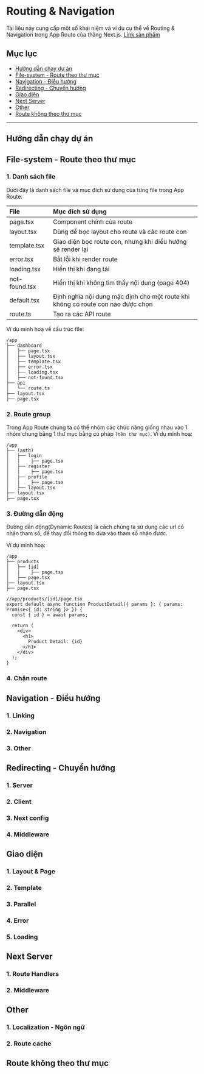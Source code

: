 # Routing & Navigation

Tài liệu này cung cấp một số khái niệm và ví dụ cụ thể  về Routing & Navigation trong App Route của thằng Next.js. [Link sản phẩm](https://demo-routing-navigation.netlify.app/)

## Mục lục

- [Hướng dẫn chạy dự án](#hướng-dẫn-chạy-dự-án)
- [File-system - Route theo thư mục](#file-system---route-theo-thư-mục)
- [Navigation - Điều hướng](#navigation---điều-hướng)
- [Redirecting - Chuyển hướng](#redirecting---chuyển-hướng)
- [Giao diện](#giao-diện)
- [Next Server](#next-server)
- [Other](#other)
- [Route không theo thư mục](#route-không-theo-thư-mục)

---------------

## Hướng dẫn chạy dự án

## File-system - Route theo thư mục

### 1. Danh sách file

Dưới đây là danh sách file và mục đích sử dụng của từng file trong App Route:

| File          | Mục đích sử dụng                                                                 |
|:--------------|:---------------------------------------------------------------------------------|
| page.tsx      | Component chính của route                                                        |
| layout.tsx    | Dùng để bọc layout cho route và các route con                                    |
| template.tsx  | Giao diện bọc route con, nhưng khi điều hướng sẽ render lại                      |
| error.tsx     | Bắt lỗi khi render route                                                         |
| loading.tsx   | Hiển thị khi đang tải                                                            |
| not-found.tsx | Hiển thị khi không tìm thấy nội dung (page 404)                                  |
| default.tsx   | Định nghĩa nội dung mặc định cho một route khi không có route con nào được chọn  |
| route.ts      | Tạo ra các API route                                                             |

Ví dụ minh hoạ về cấu trúc file:

```plaintext
/app
├── dashboard
│   ├── page.tsx
│   ├── layout.tsx
│   ├── template.tsx
│   ├── error.tsx
│   ├── loading.tsx
│   ├── not-found.tsx
├── api
│   └── route.ts
├── layout.tsx
├── page.tsx
```

### 2. Route group

Trong App Route chúng ta có thể nhóm các chức năng giống nhau vào 1 nhóm chung bằng 1 thư mục bằng cú pháp `(tên thư mục)`. Ví dụ minh hoạ:

```plaintext
/app
├── (auth)
│   ├── login
│   |    ├── page.tsx
│   ├── register
│   |    ├── page.tsx
│   ├── profile
│   |    ├── page.tsx
│   ├── layout.tsx
├── layout.tsx
├── page.tsx
```

### 3. Đường dẫn động

Đường dẫn động(Dynamic Routes) là cách chúng ta sử dụng các url có nhận tham số, để thay đổi thông tin dựa vào tham số nhận được.

Ví dụ minh hoạ:

```plaintext
/app
├── products
│   ├── [id]
│   |    ├── page.tsx
│   ├── page.tsx
├── layout.tsx
├── page.tsx
```

```tsx
//app/products/[id]/page.tsx
export default async function ProductDetail({ params }: { params: Promise<{ id: string }> }) {
  const { id } = await params;

  return (
    <div>
      <h1>
        Product Detail: {id}
      </h1>
    </div>
  );
}
```

### 4. Chặn route

## Navigation - Điều hướng

### 1. Linking

### 2. Navigation

### 3. Other

## Redirecting - Chuyển hướng

### 1. Server

### 2. Client

### 3. Next config

### 4. Middleware

## Giao diện

### 1. Layout & Page

### 2. Template

### 3. Parallel

### 4. Error

### 5. Loading

## Next Server

### 1. Route Handlers

### 2. Middleware

## Other

### 1. Localization - Ngôn ngữ

### 2. Route cache

## Route không theo thư mục
